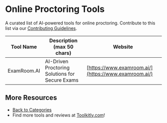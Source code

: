 # Online Proctoring Tools

A curated list of AI-powered tools for online proctoring. Contribute to this list via our [Contributing Guidelines](https://github.com/ToolkitlyAI/awesome-ai-tools/blob/master/CONTRIBUTING.md).

| Tool Name | Description (max 50 chars) | Website |
|-----------|----------------------------|---------|
| ExamRoom.AI | AI-Driven Proctoring Solutions for Secure Exams | [https://www.examroom.ai/](https://www.examroom.ai/) |

## More Resources
- [Back to Categories](https://github.com/ToolkitlyAI/awesome-ai-tools/blob/master/README.md)
- Find more tools and reviews at [Toolkitly.com](https://toolkitly.com)!
